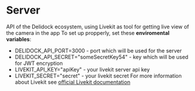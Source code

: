 # Server
API of the Delidock ecosystem, using Livekit as tool for getting live view of the camera in the app
To set up propperly, set these **enviromental variables**:
- DELIDOCK_API_PORT=3000 - port which will be used for the server
- DELIDOCK_API_SECRET="someSecretKey54" - key which will be used for JWT encryption
- LIVEKIT_API_KEY="apiKey" - your livekit server api key
- LIVEKIT_SECRET="secret" - your livekit secret
For more information about Livekit see [official Livekit documentation](https://docs.livekit.io/)
